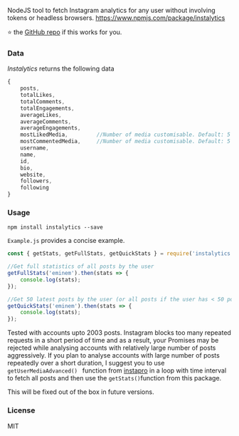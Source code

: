 NodeJS tool to fetch Instagram analytics for any user without involving tokens or headless browsers. https://www.npmjs.com/package/instalytics

⭐️ the [GitHub repo](https://github.com/preethamvishy/instalytics) if this works for you.

### Data

*Instalytics* returns the following data

```javascript
{
    posts,
    totalLikes,
    totalComments,
    totalEngagements,
    averageLikes,
    averageComments,
    averageEngagements,
    mostLikedMedia,         //Number of media customisable. Default: 5
    mostCommentedMedia,     //Number of media customisable. Default: 5
    username,
    name,
    id,
    bio,
    website,
    followers,
    following
}
```

### Usage

 `npm install instalytics --save`

`Example.js` provides a concise example.

```javascript
const { getStats, getFullStats, getQuickStats } = require('instalytics');

//Get full statistics of all posts by the user
getFullStats('eminem').then(stats => {
    console.log(stats);
});

//Get 50 latest posts by the user (or all posts if the user has < 50 posts)
getQuickStats('eminem').then(stats => {
    console.log(stats);
});

```



Tested with accounts upto 2003 posts. Instagram blocks too many repeated requests in a short period of time and as a result, your Promises may be rejected while analysing accounts with relatively large number of posts aggressively. If you plan to analyse accounts with large number of posts repeatedly over a short duration, I suggest you to use `getUserMediaAdvanced() ` function from [instapro](https://github.com/preethamvishy/instagram-node) in a loop with time interval to fetch all posts and then use the `getStats()`function from this package.

This will be fixed out of the box in future versions.

### License

MIT